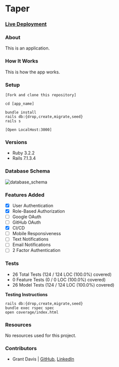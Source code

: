 # Taper

### [Live Deployment](https://taper-4affd5dec44c.herokuapp.com/)

### About

This is an application.

### How It Works

This is how the app works.

### Setup

```
[Fork and clone this repository]

cd [app_name]

bundle install
rails db:{drop,create,migrate,seed}
rails s

[Open LocalHost:3000]
```

### Versions

- Ruby 3.2.2
- Rails 7.1.3.4

### Database Schema

![database_schema](public/Schema.png)

### Features Added

- [x] User Authentication
- [x] Role-Based Authorization
- [ ] Google OAuth
- [ ] GitHub OAuth
- [x] CI/CD
- [ ] Mobile Responsiveness
- [ ] Text Notifications
- [ ] Email Notifications
- [ ] 2 Factor Authentication

### Tests

* 26 Total Tests (124 / 124 LOC (100.0%) covered)
* 0 Feature Tests (0 / 0 LOC (100.0%) covered)
* 26 Model Tests (124 / 124 LOC (100.0%) covered)

**Testing Instructions**

```
rails db:{drop,create,migrate,seed}
bundle exec rspec spec
open coverage/index.html
```

### Resources

No resources used for this project.

### Contributors

* Grant Davis | [GitHub](https://github.com/grantdavis303), [LinkedIn](https://www.linkedin.com/in/grantdavis303/)